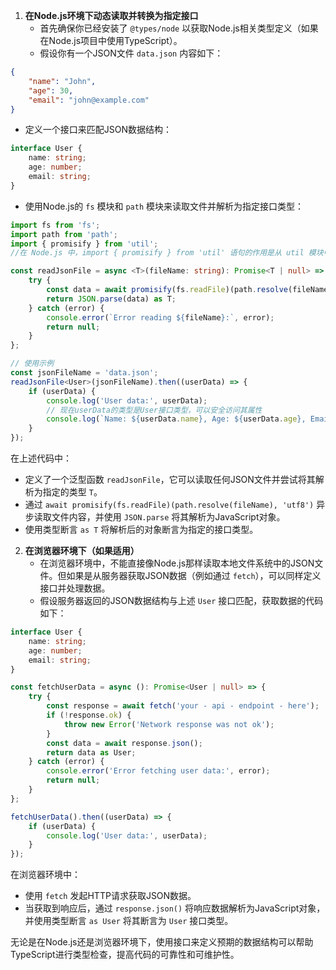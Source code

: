 1. **在Node.js环境下动态读取并转换为指定接口**
   - 首先确保你已经安装了 `@types/node` 以获取Node.js相关类型定义（如果在Node.js项目中使用TypeScript）。
   - 假设你有一个JSON文件 `data.json` 内容如下：
```json
{
    "name": "John",
    "age": 30,
    "email": "john@example.com"
}
```
   - 定义一个接口来匹配JSON数据结构：
```typescript
interface User {
    name: string;
    age: number;
    email: string;
}
```
   - 使用Node.js的 `fs` 模块和 `path` 模块来读取文件并解析为指定接口类型：
```typescript
import fs from 'fs';
import path from 'path';
import { promisify } from 'util';
//在 Node.js 中，import { promisify } from 'util' 语句的作用是从 util 模块中导入 promisify 函数，这个函数用于将基于回调的异步函数转换为返回 Promise 的函数

const readJsonFile = async <T>(fileName: string): Promise<T | null> => {
    try {
        const data = await promisify(fs.readFile)(path.resolve(fileName), 'utf8');
        return JSON.parse(data) as T;
    } catch (error) {
        console.error(`Error reading ${fileName}:`, error);
        return null;
    }
};

// 使用示例
const jsonFileName = 'data.json';
readJsonFile<User>(jsonFileName).then((userData) => {
    if (userData) {
        console.log('User data:', userData);
        // 现在userData的类型是User接口类型，可以安全访问其属性
        console.log(`Name: ${userData.name}, Age: ${userData.age}, Email: ${userData.email}`);
    }
});
```
在上述代码中：
   - 定义了一个泛型函数 `readJsonFile`，它可以读取任何JSON文件并尝试将其解析为指定的类型 `T`。
   - 通过 `await promisify(fs.readFile)(path.resolve(fileName), 'utf8')` 异步读取文件内容，并使用 `JSON.parse` 将其解析为JavaScript对象。
   - 使用类型断言 `as T` 将解析后的对象断言为指定的接口类型。

2. **在浏览器环境下（如果适用）**
   - 在浏览器环境中，不能直接像Node.js那样读取本地文件系统中的JSON文件。但如果是从服务器获取JSON数据（例如通过 `fetch`），可以同样定义接口并处理数据。
   - 假设服务器返回的JSON数据结构与上述 `User` 接口匹配，获取数据的代码如下：
```typescript
interface User {
    name: string;
    age: number;
    email: string;
}

const fetchUserData = async (): Promise<User | null> => {
    try {
        const response = await fetch('your - api - endpoint - here');
        if (!response.ok) {
            throw new Error('Network response was not ok');
        }
        const data = await response.json();
        return data as User;
    } catch (error) {
        console.error('Error fetching user data:', error);
        return null;
    }
};

fetchUserData().then((userData) => {
    if (userData) {
        console.log('User data:', userData);
    }
});
```
在浏览器环境中：
   - 使用 `fetch` 发起HTTP请求获取JSON数据。
   - 当获取到响应后，通过 `response.json()` 将响应数据解析为JavaScript对象，并使用类型断言 `as User` 将其断言为 `User` 接口类型。

无论是在Node.js还是浏览器环境下，使用接口来定义预期的数据结构可以帮助TypeScript进行类型检查，提高代码的可靠性和可维护性。 